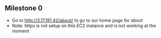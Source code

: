 ## Milestone 0
* Go to http://3.17.191.42/about/ to go to our home page for about
* Note: https is not setup on this EC2 instance and is not working at the moment

